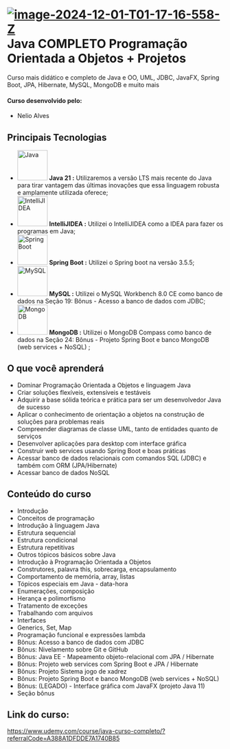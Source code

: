 # <a href="https://imgbb.com/"><img src="https://i.ibb.co/41NVDPM/image-2024-12-01-T01-17-16-558-Z.png" alt="image-2024-12-01-T01-17-16-558-Z" border="0"></a> Java COMPLETO Programação Orientada a Objetos + Projetos


Curso mais didático e completo de Java e OO, UML, JDBC, JavaFX, Spring Boot, JPA, Hibernate, MySQL, MongoDB e muito mais

#### Curso desenvolvido pelo:
- Nelio Alves

## Principais Tecnologias

- <img width="70px" src="https://cdn.jsdelivr.net/gh/devicons/devicon@latest/icons/java/java-original-wordmark.svg" title = "Java" /> <b>Java 21 :</b> Utilizaremos a versão LTS mais recente do Java para tirar vantagem das últimas inovações que essa linguagem robusta e amplamente utilizada oferece;
- <img width="70px" src="https://cdn.jsdelivr.net/gh/devicons/devicon@latest/icons/intellij/intellij-original.svg" title = "IntelliJIDEA" /> <b>IntelliJIDEA :</b> Utilizei o IntelliJIDEA como a IDEA para fazer os programas em Java;
- <img width="70px" src="https://cdn.jsdelivr.net/gh/devicons/devicon@latest/icons/spring/spring-original-wordmark.svg" title = "Spring Boot" /> <b>Spring Boot :</b> Utilizei o Spring boot na versão 3.5.5;
- <img width="70px" src="https://cdn.jsdelivr.net/gh/devicons/devicon@latest/icons/mysql/mysql-original-wordmark.svg" title = "MySQL"/> <b>MySQL :</b> Utilizei o MySQL Workbench 8.0 CE como banco de dados na Seção 19: Bônus - Acesso a banco de dados com JDBC;
- <img width="70px" src="https://cdn.jsdelivr.net/gh/devicons/devicon@latest/icons/mongodb/mongodb-original-wordmark.svg" title = "MongoDB"/> <b>MongoDB :</b> Utilizei o MongoDB Compass como banco de dados na Seção 24: Bônus - Projeto Spring Boot e banco MongoDB (web services + NoSQL) ;

## O que você aprenderá
- Dominar Programação Orientada a Objetos e linguagem Java
- Criar soluções flexíveis, extensíveis e testáveis
- Adquirir a base sólida teórica e prática para ser um desenvolvedor Java de sucesso
- Aplicar o conhecimento de orientação a objetos na construção de soluções para problemas reais
- Compreender diagramas de classe UML, tanto de entidades quanto de serviços
- Desenvolver aplicações para desktop com interface gráfica
- Construir web services usando Spring Boot e boas práticas
- Acessar banco de dados relacionais com comandos SQL (JDBC) e também com ORM (JPA/Hibernate)
- Acessar banco de dados NoSQL

## Conteúdo do curso
- Introdução
- Conceitos de programação
- Introdução à linguagem Java
- Estrutura sequencial
- Estrutura condicional
- Estrutura repetitivas
- Outros tópicos básicos sobre Java
- Introdução à Programação Orientada a Objetos
- Construtores, palavra this, sobrecarga, encapsulamento
- Comportamento de memória, array, listas
- Tópicos especiais em Java - data-hora
- Enumerações, composição
- Herança e polimorfismo
- Tratamento de exceções
- Trabalhando com arquivos
- Interfaces
- Generics, Set, Map
- Programação funcional e expressões lambda
- Bônus: Acesso a banco de dados com JDBC
- Bônus: Nivelamento sobre Git e GitHub
- Bônus: Java EE - Mapeamento objeto-relacional com JPA / Hibernate
- Bônus: Projeto web services com Spring Boot e JPA / Hibernate
- Bônus: Projeto Sistema jogo de xadrez
- Bônus: Projeto Spring Boot e banco MongoDB (web services + NoSQL)
- Bônus: (LEGADO) - Interface gráfica com JavaFX (projeto Java 11)
- Seção bônus



## Link do curso:

https://www.udemy.com/course/java-curso-completo/?referralCode=A388A1DFDDE7A1740B85







